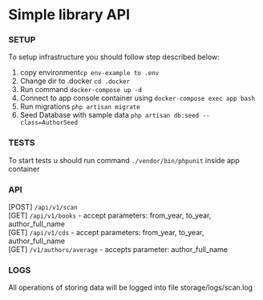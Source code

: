 # Simple library API

### SETUP
To setup infrastructure you should follow step described below: <br>
1. copy environment```cp env-example to .env```
2. Change dir to .docker ```cd .docker```
3. Run command ```docker-compose up -d```
4. Connect to app console container using ```docker-compose exec app bash```
5. Run migrations ```php artisan migrate```
6. Seed Database with sample data ```php artisan db:seed --class=AuthorSeed```

### TESTS
To start tests u should run command ```./vendor/bin/phpunit``` inside app container

### API

[POST] ```/api/v1/scan``` <br>
[GET]  ```/api/v1/books```        - accept parameters: from_year, to_year, author_full_name <br>
[GET]  ```/api/v1/cds```          - accept parameters: from_year, to_year, author_full_name <br>
[GET]  ```/v1/authors/average```  - accepts parameter: author_full_name <br>

### LOGS
All operations of storing data will be logged into file storage/logs/scan.log